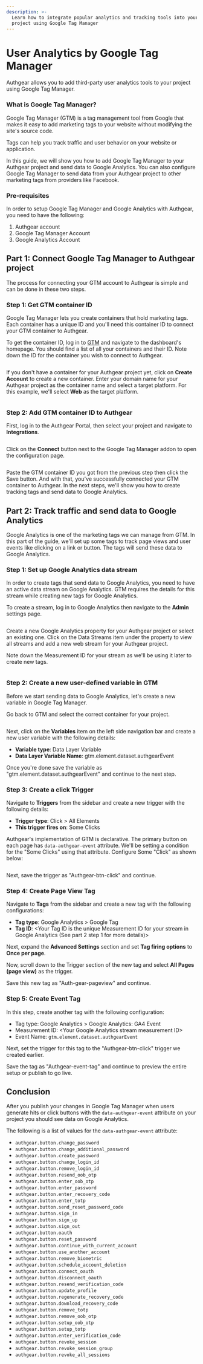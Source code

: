 ```yaml
---
description: >-
  Learn how to integrate popular analytics and tracking tools into your Authgear
  project using Google Tag Manager
---
```


# User Analytics by Google Tag Manager

Authgear allows you to add third-party user analytics tools to your project using Google Tag Manager.

### What is Google Tag Manager?

Google Tag Manager (GTM) is a tag management tool from Google that makes it easy to add marketing tags to your website without modifying the site's source code.

Tags can help you track traffic and user behavior on your website or application.

In this guide, we will show you how to add Google Tag Manager to your Authgear project and send data to Google Analytics. You can also configure Google Tag Manager to send data from your Authgear project to other marketing tags from providers like Facebook.

### Pre-requisites

In order to setup Google Tag Manager and Google Analytics with Authgear, you need to have the following:

1. Authgear account
2. Google Tag Manager Account
3. Google Analytics Account

## Part 1: Connect Google Tag Manager to Authgear project

The process for connecting your GTM account to Authgear is simple and can be done in these two steps.

### Step 1: Get GTM container ID

Google Tag Manager lets you create containers that hold marketing tags. Each container has a unique ID and you'll need this container ID to connect your GTM container to Authgear.

To get the container ID, log in to [GTM](https://tagmanager.google.com/) and navigate to the dashboard's homepage. You should find a list of all your containers and their ID. Note down the ID for the container you wish to connect to Authgear.

<figure><img src="../../.gitbook/assets/gtm-home (1).png" alt=""><figcaption></figcaption></figure>

If you don't have a container for your Authgear project yet, click on **Create Account** to create a new container. Enter your domain name for your Authgear project as the container name and select a target platform. For this example, we'll select **Web** as the target platform.

<figure><img src="../../.gitbook/assets/gtm-create-container.png" alt=""><figcaption></figcaption></figure>

### Step 2: Add GTM container ID to Authgear

First, log in to the Authgear Portal, then select your project and navigate to **Integrations**.

<figure><img src="../../.gitbook/assets/authgear-integrations (1).png" alt=""><figcaption></figcaption></figure>

Click on the **Connect** button next to the Google Tag Manager addon to open the configuration page.

<figure><img src="../../.gitbook/assets/authgear-gtm.png" alt=""><figcaption></figcaption></figure>

Paste the GTM container ID you got from the previous step then click the Save button. And with that, you've successfully connected your GTM container to Authgear. In the next steps, we'll show you how to create tracking tags and send data to Google Analytics.

## Part 2: Track traffic and send data to Google Analytics

Google Analytics is one of the marketing tags we can manage from GTM. In this part of the guide, we'll set up some tags to track page views and user events like clicking on a link or button. The tags will send these data to Google Analytics.

### Step 1: Set up Google Analytics data stream

In order to create tags that send data to Google Analytics, you need to have an active data stream on Google Analytics. GTM requires the details for this stream while creating new tags for Google Analytics.

To create a stream, log in to Google Analytics then navigate to the **Admin** settings page.

<figure><img src="../../.gitbook/assets/ga-admin (1).png" alt=""><figcaption></figcaption></figure>

Create a new Google Analytics property for your Authgear project or select an existing one. Click on the Data Streams item under the property to view all streams and add a new web stream for your Authgear project.

Note down the Measurement ID for your stream as we'll be using it later to create new tags.

<figure><img src="../../.gitbook/assets/ga-stream-info (1).png" alt=""><figcaption></figcaption></figure>

### Step 2: Create a new user-defined variable in GTM

Before we start sending data to Google Analytics, let's create a new variable in Google Tag Manager.

Go back to GTM and select the correct container for your project.

<figure><img src="../../.gitbook/assets/gtm-container-home (1).png" alt=""><figcaption></figcaption></figure>

Next, click on the **Variables** item on the left side navigation bar and create a new user variable with the following details:

* **Variable type**: Data Layer Variable
* **Data Layer Variable Name**: gtm.element.dataset.authgearEvent

Once you're done save the variable as "gtm.element.dataset.authgearEvent" and continue to the next step.

### Step 3: Create a click Trigger

Navigate to **Triggers** from the sidebar and create a new trigger with the following details:

* **Trigger type**: Click > All Elements
* **This trigger fires on**: Some Clicks

Authgear's implementation of GTM is declarative. The primary button on each page has `data-authgear-event` attribute. We'll be setting a condition for the "Some Clicks" using that attribute. Configure Some "Click" as shown below:

<figure><img src="../../.gitbook/assets/gtm-trigger-config.png" alt=""><figcaption></figcaption></figure>

Next, save the trigger as "Authgear-btn-click" and continue.

### Step 4: Create Page View Tag

Navigate to **Tags** from the sidebar and create a new tag with the following configurations:

* **Tag type**: Google Analytics > Google Tag
* **Tag ID**: \<Your Tag ID is the unique Measurement ID for your stream in Google Analytics (See part 2 step 1 for more details)>

Next, expand the **Advanced Settings** section and set **Tag firing options** to **Once per page**.

Now, scroll down to the Trigger section of the new tag and select **All Pages (page view)** as the trigger.&#x20;

Save this new tag as "Auth-gear-pageview" and continue.

### Step 5: Create Event Tag

In this step, create another tag with the following configuration:

* Tag type: Google Analytics > Google Analytics: GA4 Event
* Measurement ID: \<Your Google Analytics stream measurement ID>
* Event Name: `gtm.element.dataset.authgearEvent`

Next, set the trigger for this tag to the "Authgear-btn-click" trigger we created earlier.

Save the tag as "Authgear-event-tag" and continue to preview the entire setup or publish to go live.

## Conclusion

After you publish your changes in Google Tag Manager when users generate hits or click buttons with the `data-authgear-event` attribute on your project you should see data on Google Analytics.

The following is a list of values for the  `data-authgear-event` attribute:

* `authgear.button.change_password`
* `authgear.button.change_additional_password`
* `authgear.button.create_password`
* `authgear.button.change_login_id`
* `authgear.button.remove_login_id`
* `authgear.button.resend_oob_otp`
* `authgear.button.enter_oob_otp`
* `authgear.button.enter_password`
* `authgear.button.enter_recovery_code`
* `authgear.button.enter_totp`
* `authgear.button.send_reset_password_code`
* `authgear.button.sign_in`
* `authgear.button.sign_up`
* `authgear.button.sign_out`
* `authgear.button.oauth`
* `authgear.button.reset_password`
* `authgear.button.continue_with_current_account`
* `authgear.button.use_another_account`
* `authgear.button.remove_biometric`
* `authgear.button.schedule_account_deletion`
* `authgear.button.connect_oauth`
* `authgear.button.disconnect_oauth`
* `authgear.button.resend_verification_code`
* `authgear.button.update_profile`
* `authgear.button.regenerate_recovery_code`
* `authgear.button.download_recovery_code`
* `authgear.button.remove_totp`
* `authgear.button.remove_oob_otp`
* `authgear.button.setup_oob_otp`
* `authgear.button.setup_totp`
* `authgear.button.enter_verification_code`
* `authgear.button.revoke_session`
* `authgear.button.revoke_session_group`
* `authgear.button.revoke_all_sessions`

